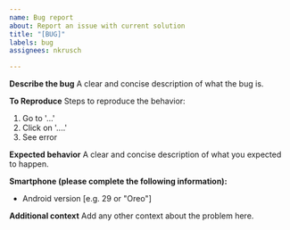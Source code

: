 ```yaml
---
name: Bug report
about: Report an issue with current solution
title: "[BUG]"
labels: bug
assignees: nkrusch

---
```


**Describe the bug**
A clear and concise description of what the bug is.

**To Reproduce**
Steps to reproduce the behavior:
1. Go to '...'
2. Click on '....'
3. See error

**Expected behavior**
A clear and concise description of what you expected to happen.

**Smartphone (please complete the following information):**
 - Android version [e.g. 29 or "Oreo"]

**Additional context**
Add any other context about the problem here.
